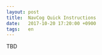 ```yaml
---
layout: post
title:  NavCog Quick Instructions
date:   2017-10-20 17:20:00 +0900
tags:   en
---
```


TBD
